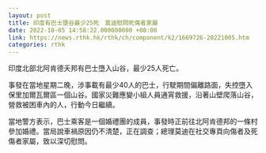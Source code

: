```yaml
---
layout: post
title: 印度有巴士墮谷最少25死　莫迪慰問死傷者家屬
date: 2022-10-05 14:58:22.000000000 +08:00
link: https://news.rthk.hk/rthk/ch/component/k2/1669726-20221005.htm
categories: rthk
---
```


印度北部北阿肯德夭邦有巴士墮入山谷，最少25人死亡。

事發在當地星期二晚，涉事載有最少40人的巴士，行駛期間偏離路面，失控墮入保里加爾瓦爾區一個山谷。國家災難應變小組人員通宵救援，沿著山壁爬落山谷，營救被困車內的人，行動今日繼續。

當地警方表示，巴士乘客是一個婚禮團的成員，事發時正前往北阿肯德邦的一條村參加婚禮。當局說車禍原因仍不清楚，正在調查；總理莫迪在社交專頁向傷者及死傷者家屬，致以深切慰問。
